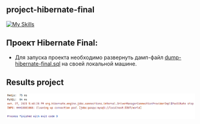 ## project-hibernate-final
[![My Skills](https://skillicons.dev/icons?i=java,idea,mysql,redis,hibernate,maven,docker)](https://skillicons.dev)
## Проект Hibernate Final:

* Для запуска проекта необходимо развернуть дамп-файл [dump-hibernate-final.sql](./src/main/resources/dump-hibernate-final.sql) 
на своей локальной машине.

## Results project

![screenshot](./src/main/resources/result-project.png?raw=true)
